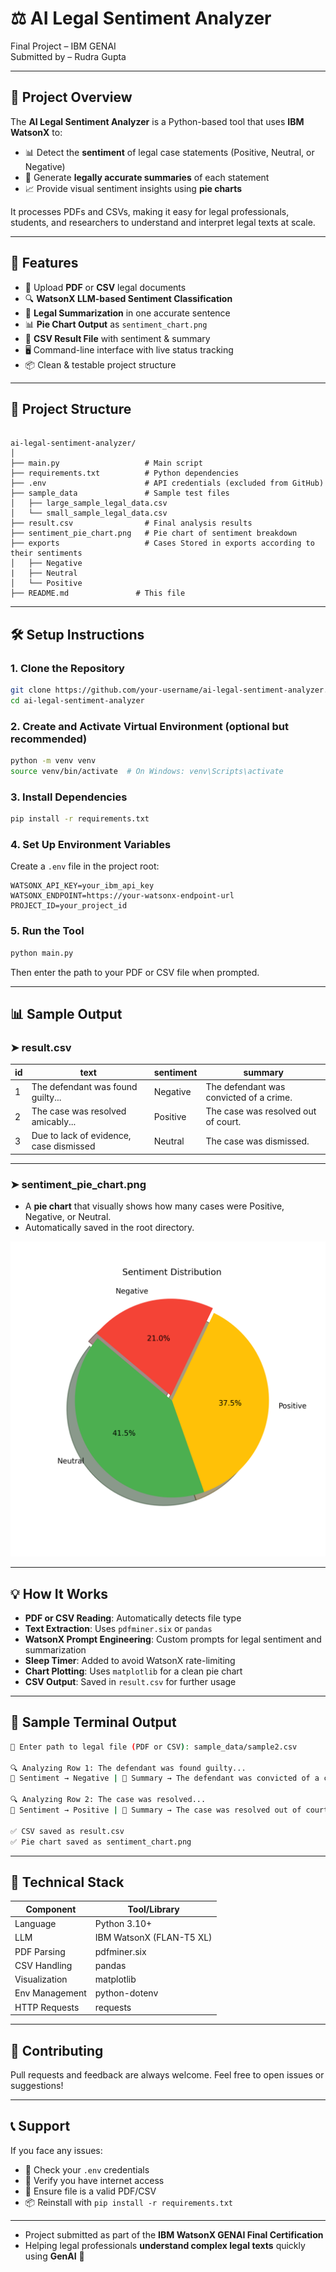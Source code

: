 # ⚖️ AI Legal Sentiment Analyzer

Final Project – IBM GENAI  
Submitted by – Rudra Gupta

---

## 🎯 Project Overview

The **AI Legal Sentiment Analyzer** is a Python-based tool that uses **IBM WatsonX** to:
- 📊 Detect the **sentiment** of legal case statements (Positive, Neutral, or Negative)
- 🧠 Generate **legally accurate summaries** of each statement
- 📈 Provide visual sentiment insights using **pie charts**

It processes PDFs and CSVs, making it easy for legal professionals, students, and researchers to understand and interpret legal texts at scale.

---

## 🚀 Features

- 📁 Upload **PDF** or **CSV** legal documents
- 🔍 **WatsonX LLM-based Sentiment Classification**
- 🧠 **Legal Summarization** in one accurate sentence
- 📊 **Pie Chart Output** as `sentiment_chart.png`
- 📄 **CSV Result File** with sentiment & summary
- 🖥️ Command-line interface with live status tracking
- 📦 Clean & testable project structure

---

## 📁 Project Structure

```

ai-legal-sentiment-analyzer/
│
├── main.py                   # Main script
├── requirements.txt          # Python dependencies
├── .env                      # API credentials (excluded from GitHub)
├── sample_data               # Sample test files
│   ├── large_sample_legal_data.csv
│   └── small_sample_legal_data.csv
├── result.csv                # Final analysis results
├── sentiment_pie_chart.png   # Pie chart of sentiment breakdown
├── exports                   # Cases Stored in exports according to their sentiments
│   ├── Negative
|   ├── Neutral
│   └── Positive
├── README.md               # This file

````

---

## 🛠️ Setup Instructions

### 1. Clone the Repository

```bash
git clone https://github.com/your-username/ai-legal-sentiment-analyzer.git
cd ai-legal-sentiment-analyzer
````

### 2. Create and Activate Virtual Environment (optional but recommended)

```bash
python -m venv venv
source venv/bin/activate  # On Windows: venv\Scripts\activate
```

### 3. Install Dependencies

```bash
pip install -r requirements.txt
```

### 4. Set Up Environment Variables

Create a `.env` file in the project root:

```env
WATSONX_API_KEY=your_ibm_api_key
WATSONX_ENDPOINT=https://your-watsonx-endpoint-url
PROJECT_ID=your_project_id
```

### 5. Run the Tool

```bash
python main.py
```

Then enter the path to your PDF or CSV file when prompted.

---

## 📊 Sample Output

### ➤ result.csv

| id | text                                    | sentiment | summary                                 |
| -- | --------------------------------------- | --------- | --------------------------------------- |
| 1  | The defendant was found guilty...       | Negative  | The defendant was convicted of a crime. |
| 2  | The case was resolved amicably...       | Positive  | The case was resolved out of court.     |
| 3  | Due to lack of evidence, case dismissed | Neutral   | The case was dismissed.                 |

---

### ➤ sentiment_pie_chart.png

* A **pie chart** that visually shows how many cases were Positive, Negative, or Neutral.
* Automatically saved in the root directory.

![Sentiment Pie Chart](sentiment_pie_chart.png)

---

## 💡 How It Works

* **PDF or CSV Reading**: Automatically detects file type
* **Text Extraction**: Uses `pdfminer.six` or `pandas`
* **WatsonX Prompt Engineering**: Custom prompts for legal sentiment and summarization
* **Sleep Timer**: Added to avoid WatsonX rate-limiting
* **Chart Plotting**: Uses `matplotlib` for a clean pie chart
* **CSV Output**: Saved in `result.csv` for further usage

---

## 🧪 Sample Terminal Output

```bash
📂 Enter path to legal file (PDF or CSV): sample_data/sample2.csv

🔍 Analyzing Row 1: The defendant was found guilty...
🧠 Sentiment → Negative | 📝 Summary → The defendant was convicted of a crime.

🔍 Analyzing Row 2: The case was resolved...
🧠 Sentiment → Positive | 📝 Summary → The case was resolved out of court.

✅ CSV saved as result.csv
✅ Pie chart saved as sentiment_chart.png
```

---

## 🔧 Technical Stack

| Component      | Tool/Library             |
| -------------- | ------------------------ |
| Language       | Python 3.10+             |
| LLM            | IBM WatsonX (FLAN-T5 XL) |
| PDF Parsing    | pdfminer.six             |
| CSV Handling   | pandas                   |
| Visualization  | matplotlib               |
| Env Management | python-dotenv            |
| HTTP Requests  | requests                 |

---

## 🤝 Contributing

Pull requests and feedback are always welcome. Feel free to open issues or suggestions!

---

## 📞 Support

If you face any issues:

* 🔑 Check your `.env` credentials
* 📡 Verify you have internet access
* 📄 Ensure file is a valid PDF/CSV
* 📦 Reinstall with `pip install -r requirements.txt`

---

* Project submitted as part of the **IBM WatsonX GENAI Final Certification**
* Helping legal professionals **understand complex legal texts** quickly using **GenAI** 🚀
